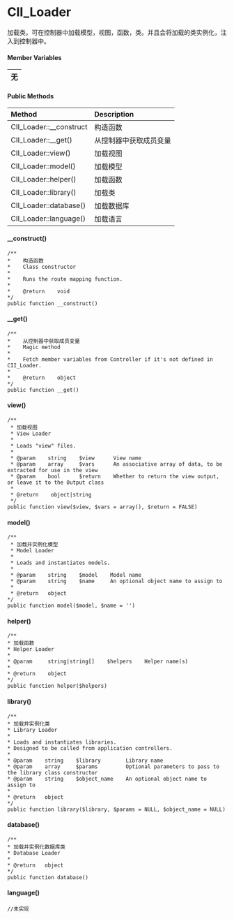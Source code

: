 # CII\_Loader

加载类。可在控制器中加载模型，视图，函数，类。并且会将加载的类实例化，注入到控制器中。

#### Member Variables

| 无 |
| :---: |


#### Public Methods

| Method | Description |
| :--- | :--- |
| CII\_Loader::\_\_construct | 构造函数 |
| CII\_Loader::\_\_get\(\) | 从控制器中获取成员变量 |
| CII\_Loader::view\(\) | 加载视图 |
| CII\_Loader::model\(\) | 加载模型 |
| CII\_Loader::helper\(\) | 加载函数 |
| CII\_Loader::library\(\) | 加载类 |
| CII\_Loader::database\(\) | 加载数据库 |
| CII\_Loader::language\(\) | 加载语言 |

#### \_\_construct\(\)

```
/**
*    构造函数
*    Class constructor
*
*    Runs the route mapping function.
*
*    @return    void
*/
public function __construct()
```

#### \_\_get\(\)

```
/**
*    从控制器中获取成员变量
*    Magic method 
*
*    Fetch member variables from Controller if it's not defined in CII_Loader.
*
*    @return    object
*/
public function __get()
```

#### view\(\)

```
/**
 * 加载视图
 * View Loader
 * 
 * Loads "view" files.
 *
 * @param    string    $view      View name
 * @param    array     $vars      An associative array of data, to be extracted for use in the view
 * @param    bool      $return    Whether to return the view output, or leave it to the Output class
 *
 * @return    object|string
 */
public function view($view, $vars = array(), $return = FALSE)
```

#### model\(\)

```
/**
 * 加载并实例化模型
 * Model Loader
 *
 * Loads and instantiates models.
 *
 * @param    string    $model    Model name
 * @param    string    $name     An optional object name to assign to
 *
 * @return   object
*/
public function model($model, $name = '')
```

#### helper\(\)

```
/**
* 加载函数
* Helper Loader
*
* @param     string|string[]    $helpers    Helper name(s)
*
* @return    object
*/
public function helper($helpers)
```

#### library\(\)

```
/**
* 加载并实例化类
* Library Loader
*
* Loads and instantiates libraries.
* Designed to be called from application controllers.
*
* @param    string    $library        Library name
* @param    array     $params         Optional parameters to pass to the library class constructor
* @param    string    $object_name    An optional object name to assign to
*
* @return   object
*/
public function library($library, $params = NULL, $object_name = NULL)
```

#### database\(\)

```
/**
* 加载并实例化数据库类
* Database Loader
*
* @return   object
*/
public function database()
```

#### language\(\)

```
//未实现
```



